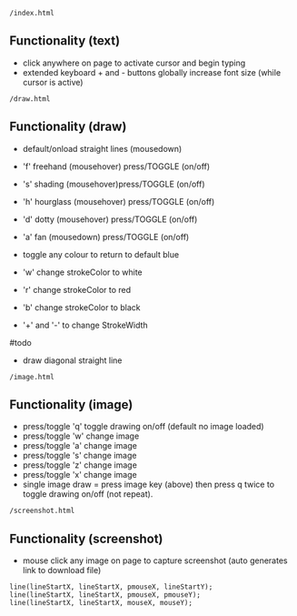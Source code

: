 `/index.html`
## Functionality (text)
- click anywhere on page to activate cursor and begin typing 
- extended keyboard + and - buttons globally increase font size (while cursor is active)

`/draw.html`
## Functionality (draw)
- default/onload straight lines (mousedown)

- 'f' freehand (mousehover) press/TOGGLE (on/off) 
- 's' shading (mousehover)press/TOGGLE (on/off) 
- 'h' hourglass (mousehover) press/TOGGLE (on/off) 
- 'd' dotty (mousehover) press/TOGGLE (on/off) 
- 'a' fan (mousedown) press/TOGGLE (on/off)

- toggle any colour to return to default blue
- 'w' change strokeColor to white
- 'r' change strokeColor to red
- 'b' change strokeColor to black
- '+' and '-' to change StrokeWidth

#todo
- draw diagonal straight line


`/image.html`
## Functionality (image)
- press/toggle 'q' toggle drawing on/off (default no image loaded)
- press/toggle 'w' change image
- press/toggle 'a' change image
- press/toggle 's' change image
- press/toggle 'z' change image
- press/toggle 'x' change image
- single image draw = press image key (above) then press q twice to toggle drawing on/off (not repeat).

`/screenshot.html`
## Functionality (screenshot)
- mouse click any image on page to capture screenshot (auto generates link to download file)




```
line(lineStartX, lineStartX, pmouseX, lineStartY);
line(lineStartX, lineStartX, pmouseX, pmouseY);
line(lineStartX, lineStartX, mouseX, mouseY);
```